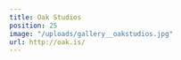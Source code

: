 ```yaml
---
title: Oak Studios
position: 25
image: "/uploads/gallery__oakstudios.jpg"
url: http://oak.is/
---
```


